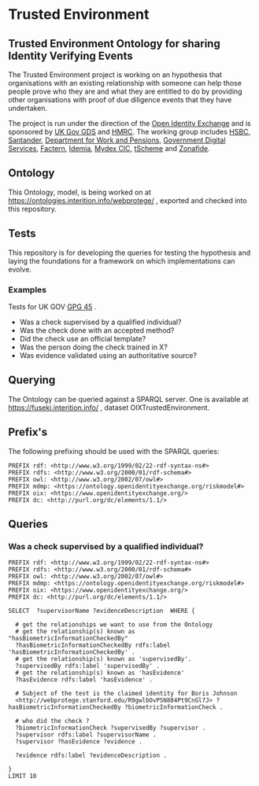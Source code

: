 # Trusted Environment
## Trusted Environment Ontology for sharing Identity Verifying Events

  <p>

  The Trusted Environment project is working on an hypothesis that organisations with an existing relationship with someone can help those people prove who they are and what they are entitled to do by providing other organisations with proof of due diligence events that they have undertaken.
  </p>
<p>
The project is run under the direction of the <a target"_blank" href="https://www.openidentityexchange.org/">Open Identity Exchange</a> and is sponsored by <a target="_blank" href="https://www.gov.uk/government/organisations/government-digital-service">UK Gov GDS</a> and <a target="_blank" href="https://www.gov.uk/government/organisations/hm-revenue-customs">HMRC</a>. The working group includes <a target="_blank" href="https://www.hsbc.co.uk/">HSBC</a>, <a target="_blank" href="https://www.santander.co.uk/">Santander</a>, <a target="_blank" href="https://www.gov.uk/government/organisations/department-for-work-pensions">Department for Work and Pensions</a>, <a target="_blank" href="https://www.gov.uk/government/organisations/government-digital-service">Government Digital Services</a>, <a target="_blank" href="https://next.factern.com/">Factern</a>, <a target="_blank" href="https://www.idemia.com/">Idemia</a>, <a target="_blank" href="https://mydex.org/">Mydex CIC</a>, <a target="_blank" href="https://www.tscheme.org/">tScheme</a> and <a target="_blank" href="https://www.zonafide.net/">Zonafide</a>.
</p>

## Ontology 

This Ontology, model, is being worked on at https://ontologies.interition.info/webprotege/ , exported and checked into this repository.

## Tests

This repository is for developing the queries for testing the hypothesis and laying the foundations for a framework on which implementations can evolve.

### Examples

Tests for UK GOV <a href="https://www.gov.uk/government/publications/identity-proofing-and-verification-of-an-individual">GPG 45</a> .

* Was a check supervised by a qualified individual?
* Was the check done with an accepted method?
* Did the check use an official template?
* Was the person doing the check trained in X?
* Was evidence validated using an authoritative source?

## Querying

The Ontology can be queried against a SPARQL server. One is available at https://fuseki.interition.info/ , dataset OIXTrustedEnvironment.

## Prefix's
The following prefixing should be used with the SPARQL queries:

~~~~
PREFIX rdf: <http://www.w3.org/1999/02/22-rdf-syntax-ns#>
PREFIX rdfs: <http://www.w3.org/2000/01/rdf-schema#>
PREFIX owl: <http://www.w3.org/2002/07/owl#>
PREFIX mdmp: <https://ontology.openidentityexchange.org/riskmodel#>
PREFIX oix: <https://www.openidentityexchange.org/>
PREFIX dc: <http://purl.org/dc/elements/1.1/>
~~~~

## Queries

### Was a check supervised by a qualified individual?

~~~~
PREFIX rdf: <http://www.w3.org/1999/02/22-rdf-syntax-ns#>
PREFIX rdfs: <http://www.w3.org/2000/01/rdf-schema#>
PREFIX owl: <http://www.w3.org/2002/07/owl#>
PREFIX mdmp: <https://ontology.openidentityexchange.org/riskmodel#>
PREFIX oix: <https://www.openidentityexchange.org/>
PREFIX dc: <http://purl.org/dc/elements/1.1/>

SELECT  ?supervisorName ?evidenceDescription  WHERE {
  
  # get the relationships we want to use from the Ontology
  # get the relationship(s) known as "hasBiometricInformationCheckedBy"
  ?hasBiometricInformationCheckedBy rdfs:label 'hasBiometricInformationCheckedBy' .
  # get the relationship(s) known as 'supervisedBy'.
  ?supervisedBy rdfs:label 'supervisedBy' .
  # get the relationship(s) known as 'hasEvidence'
  ?hasEvidence rdfs:label 'hasEvidence' .
  
  # Subject of the test is the claimed identity for Boris Johnson
  <http://webprotege.stanford.edu/R9gwlbOvPSN884Pt9CnGl7J> ?hasBiometricInformationCheckedBy ?biometricInformationCheck .
  
  # who did the check ?
  ?biometricInformationCheck ?supervisedBy ?supervisor .
  ?supervisor rdfs:label ?supervisorName .
  ?supervisor ?hasEvidence ?evidence .
  
  ?evidence rdfs:label ?evidenceDescription .

} 
LIMIT 10
~~~~





